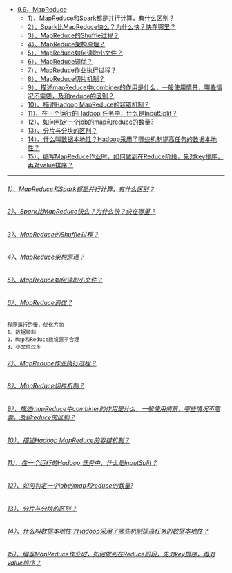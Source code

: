* [9.9、MapReduce](../../../../bigdata-project/src/main/doc/mapreduce.md)
    - [1）、MapReduce和Spark都是并行计算，有什么区别？]()
    - [2）、Spark比MapReduce快么？为什么快？快在哪里？]()
    - [3）、MapReduce的Shuffle过程？]()
    - [4）、MapReduce架构原理？]()
    - [5）、MapReduce如何读取小文件？]()
    - [6）、MapReduce调优？]()
    - [7）、MapReduce作业执行过程？]()
    - [8）、MapReduce切片机制？]()
    - [9）、描述mapReduce中combiner的作用是什么，一般使用情景，哪些情况不需要，及和reduce的区别？]()
    - [10）、描述Hadoop MapReduce的容错机制？]()
    - [11）、在一个运行的Hadoop 任务中，什么是InputSplit？]()
    - [12）、如何判定一个job的map和reduce的数量?]()
    - [13）、分片与分块的区别？]()
    - [14）、什么叫数据本地性？Hadoop采用了哪些机制提高任务的数据本地性？]()
    - [15）、编写MapReduce作业时，如何做到在Reduce阶段，先对key排序，再对value排序？]()

---
###### [1）、MapReduce和Spark都是并行计算，有什么区别？]()

###### [2）、Spark比MapReduce快么？为什么快？快在哪里？]()


###### [3）、MapReduce的Shuffle过程？]()


###### [4）、MapReduce架构原理？]()

###### [5）、MapReduce如何读取小文件？]()

###### [6）、MapReduce调优？]()
    程序运行的慢，优化方向
    1、数据倾斜
    2、Map和Reduce数设置不合理
    3、小文件过多
    

###### [7）、MapReduce作业执行过程？]()

###### [8）、MapReduce切片机制？]()

###### [9）、描述mapReduce中combiner的作用是什么，一般使用情景，哪些情况不需要，及和reduce的区别？]()

###### [10）、描述Hadoop MapReduce的容错机制？]()


###### [11）、在一个运行的Hadoop 任务中，什么是InputSplit？]()


###### [12）、如何判定一个job的map和reduce的数量?]()


###### [13）、分片与分块的区别？]()


###### [14）、什么叫数据本地性？Hadoop采用了哪些机制提高任务的数据本地性？]()


###### [15）、编写MapReduce作业时，如何做到在Reduce阶段，先对key排序，再对value排序？]()

